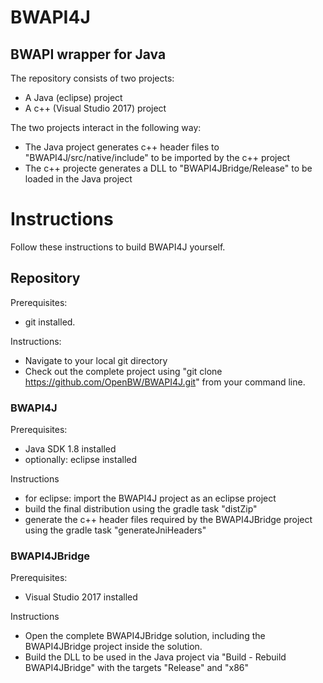 # BWAPI4J
## BWAPI wrapper for Java

The repository consists of two projects:

- A Java (eclipse) project
- A c++ (Visual Studio 2017) project

The two projects interact in the following way:

- The Java project generates c++ header files to "BWAPI4J/src/native/include" to be imported by the c++ project
- The c++ projecte generates a DLL to "BWAPI4JBridge/Release" to be loaded in the Java project

# Instructions

Follow these instructions to build BWAPI4J yourself.

## Repository

Prerequisites: 
 - git installed.
 
Instructions:
 - Navigate to your local git directory
 - Check out the complete project using "git clone https://github.com/OpenBW/BWAPI4J.git" from your command line.

### BWAPI4J

Prerequisites:
 - Java SDK 1.8 installed
 - optionally: eclipse installed
 
Instructions
 - for eclipse: import the BWAPI4J project as an eclipse project
 - build the final distribution using the gradle task "distZip"
 - generate the c++ header files required by the BWAPI4JBridge project using the gradle task "generateJniHeaders"

### BWAPI4JBridge

Prerequisites:
 - Visual Studio 2017 installed
 
Instructions
 - Open the complete BWAPI4JBridge solution, including the BWAPI4JBridge project inside the solution.
 - Build the DLL to be used in the Java project via "Build - Rebuild BWAPI4JBridge" with the targets "Release" and "x86"
